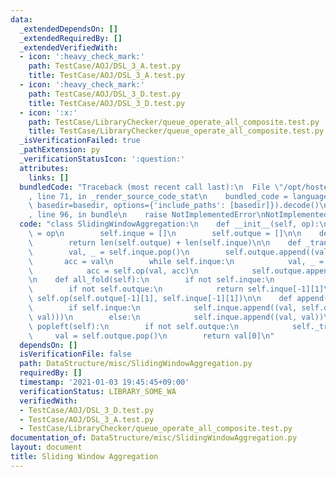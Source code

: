 ```yaml
---
data:
  _extendedDependsOn: []
  _extendedRequiredBy: []
  _extendedVerifiedWith:
  - icon: ':heavy_check_mark:'
    path: TestCase/AOJ/DSL_3_A.test.py
    title: TestCase/AOJ/DSL_3_A.test.py
  - icon: ':heavy_check_mark:'
    path: TestCase/AOJ/DSL_3_D.test.py
    title: TestCase/AOJ/DSL_3_D.test.py
  - icon: ':x:'
    path: TestCase/LibraryChecker/queue_operate_all_composite.test.py
    title: TestCase/LibraryChecker/queue_operate_all_composite.test.py
  _isVerificationFailed: true
  _pathExtension: py
  _verificationStatusIcon: ':question:'
  attributes:
    links: []
  bundledCode: "Traceback (most recent call last):\n  File \"/opt/hostedtoolcache/Python/3.9.1/x64/lib/python3.9/site-packages/onlinejudge_verify/documentation/build.py\"\
    , line 71, in _render_source_code_stat\n    bundled_code = language.bundle(stat.path,\
    \ basedir=basedir, options={'include_paths': [basedir]}).decode()\n  File \"/opt/hostedtoolcache/Python/3.9.1/x64/lib/python3.9/site-packages/onlinejudge_verify/languages/python.py\"\
    , line 96, in bundle\n    raise NotImplementedError\nNotImplementedError\n"
  code: "class SlidingWindowAggregation:\n    def __init__(self, op):\n        self.op\
    \ = op\n        self.inque = []\n        self.outque = []\n\n    def __len__(self):\n\
    \        return len(self.outque) + len(self.inque)\n\n    def _trans(self):\n\
    \        val, _ = self.inque.pop()\n        self.outque.append((val, val))\n \
    \       acc = val\n        while self.inque:\n            val, _ = self.inque.pop()\n\
    \            acc = self.op(val, acc)\n            self.outque.append((val, acc))\n\
    \n    def all_fold(self):\n        if not self.inque:\n            return self.outque[-1][1]\n\
    \        if not self.outque:\n            return self.inque[-1][1]\n        return\
    \ self.op(self.outque[-1][1], self.inque[-1][1])\n\n    def append(self, val):\n\
    \        if self.inque:\n            self.inque.append((val, self.op(self.inque[-1][1],\
    \ val)))\n        else:\n            self.inque.append((val, val))\n\n    def\
    \ popleft(self):\n        if not self.outque:\n            self._trans()\n   \
    \     val = self.outque.pop()\n        return val[0]\n"
  dependsOn: []
  isVerificationFile: false
  path: DataStructure/misc/SlidingWindowAggregation.py
  requiredBy: []
  timestamp: '2021-01-03 19:45:45+09:00'
  verificationStatus: LIBRARY_SOME_WA
  verifiedWith:
  - TestCase/AOJ/DSL_3_D.test.py
  - TestCase/AOJ/DSL_3_A.test.py
  - TestCase/LibraryChecker/queue_operate_all_composite.test.py
documentation_of: DataStructure/misc/SlidingWindowAggregation.py
layout: document
title: Sliding Window Aggregation
---
```

